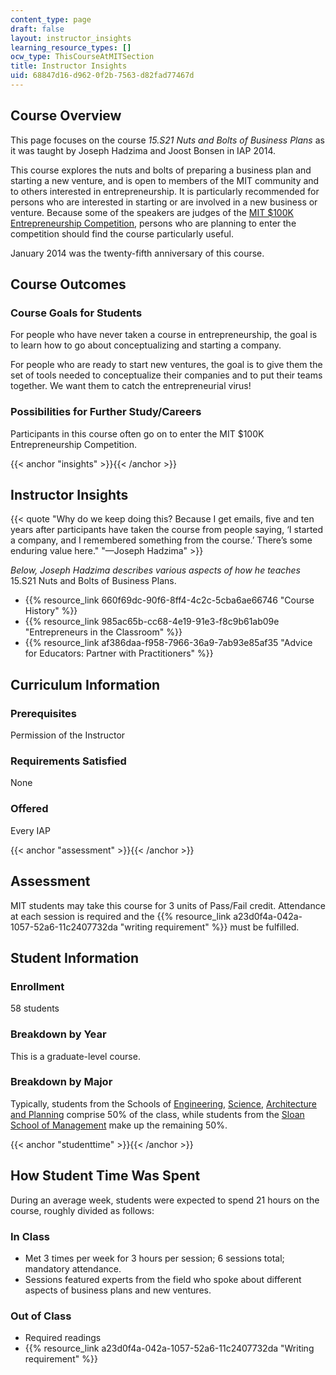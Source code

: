 ```yaml
---
content_type: page
draft: false
layout: instructor_insights
learning_resource_types: []
ocw_type: ThisCourseAtMITSection
title: Instructor Insights
uid: 68847d16-d962-0f2b-7563-d82fad77467d
---
```

## Course Overview

This page focuses on the course _15.S21 Nuts and Bolts of Business Plans_ as it was taught by Joseph Hadzima and Joost Bonsen in IAP 2014.

This course explores the nuts and bolts of preparing a business plan and starting a new venture, and is open to members of the MIT community and to others interested in entrepreneurship. It is particularly recommended for persons who are interested in starting or are involved in a new business or venture. Because some of the speakers are judges of the [MIT $100K Entrepreneurship Competition](http://www.mit100k.org/#overview), persons who are planning to enter the competition should find the course particularly useful.

January 2014 was the twenty-fifth anniversary of this course.

## Course Outcomes

### Course Goals for Students

For people who have never taken a course in entrepreneurship, the goal is to learn how to go about conceptualizing and starting a company.

For people who are ready to start new ventures, the goal is to give them the set of tools needed to conceptualize their companies and to put their teams together. We want them to catch the entrepreneurial virus!

### Possibilities for Further Study/Careers

Participants in this course often go on to enter the MIT $100K Entrepreneurship Competition.

{{< anchor "insights" >}}{{< /anchor >}}

## Instructor Insights

{{< quote "Why do we keep doing this? Because I get emails, five and ten years after participants have taken the course from people saying, ‘I started a company, and I remembered something from the course.’ There’s some enduring value here." "—Joseph Hadzima" >}}

_Below, Joseph Hadzima describes various aspects of how he teaches_ 15.S21 Nuts and Bolts of Business Plans.

- {{% resource_link 660f69dc-90f6-8ff4-4c2c-5cba6ae66746 "Course History" %}}
- {{% resource_link 985ac65b-cc68-4e19-91e3-f8c9b61ab09e "Entrepreneurs in the Classroom" %}}
- {{% resource_link af386daa-f958-7966-36a9-7ab93e85af35 "Advice for Educators: Partner with Practitioners" %}}

## Curriculum Information

### Prerequisites

Permission of the Instructor

### Requirements Satisfied

None

### Offered

Every IAP

{{< anchor "assessment" >}}{{< /anchor >}}

## Assessment

MIT students may take this course for 3 units of Pass/Fail credit. Attendance at each session is required and the {{% resource_link a23d0f4a-042a-1057-52a6-11c2407732da "writing requirement" %}} must be fulfilled.

## Student Information

### Enrollment

58 students

### Breakdown by Year

This is a graduate-level course.

### Breakdown by Major

Typically, students from the Schools of [Engineering](http://engineering.mit.edu/), [Science](http://science.mit.edu/), [Architecture and Planning](https://sap.mit.edu/) comprise 50% of the class, while students from the [Sloan School of Management](http://mitsloan.mit.edu/) make up the remaining 50%.

{{< anchor "studenttime" >}}{{< /anchor >}}

## How Student Time Was Spent

During an average week, students were expected to spend 21 hours on the course, roughly divided as follows:

### In Class

- Met 3 times per week for 3 hours per session; 6 sessions total; mandatory attendance.
- Sessions featured experts from the field who spoke about different aspects of business plans and new ventures.

### Out of Class

- Required readings
- {{% resource_link a23d0f4a-042a-1057-52a6-11c2407732da "Writing requirement" %}}